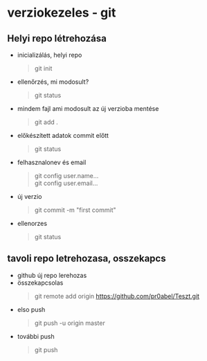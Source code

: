 # verziokezeles - git
## Helyi repo létrehozása

- inicializálás, helyi repo
    > git init
- ellenőrzés, mi modosult?
    > git status
- mindem fajl ami modosult az új verzioba mentése
    > git add .
- előkészített adatok commit előtt
    > git status
- felhasznalonev és email
    > git config user.name...  
    > git config user.email...
- új verzio 
    > git commit -m "first commit"
 - ellenorzes
    > git status

## tavoli repo letrehozasa, osszekapcs
- github új repo lerehozas
- összekapcsolas
    > git remote add origin https://github.com/pr0abel/Teszt.git
- elso push
    > git push -u origin master
- további push
    > git push
